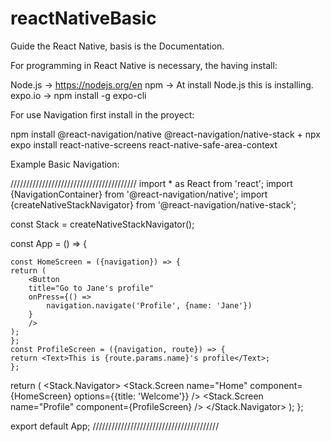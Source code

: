 # reactNativeBasic
Guide the React Native, basis is the Documentation.


For programming in React Native is necessary, the  having install:

Node.js -> https://nodejs.org/en
npm -> At install Node.js this is installing.
expo.io -> npm install -g expo-cli



For use Navigation first install in the proyect:

npm install @react-navigation/native @react-navigation/native-stack
+
npx expo install react-native-screens react-native-safe-area-context

Example Basic Navigation:

////////////////////////////////////////
import * as React from 'react';
import {NavigationContainer} from '@react-navigation/native';
import {createNativeStackNavigator} from '@react-navigation/native-stack';

const Stack = createNativeStackNavigator();

const App = () => {

    const HomeScreen = ({navigation}) => {
    return (
        <Button
        title="Go to Jane's profile"
        onPress={() =>
            navigation.navigate('Profile', {name: 'Jane'})
        }
        />
    );
    };
    const ProfileScreen = ({navigation, route}) => {
    return <Text>This is {route.params.name}'s profile</Text>;
    };

  return (
    <NavigationContainer>
      <Stack.Navigator>
        <Stack.Screen
          name="Home"
          component={HomeScreen}
          options={{title: 'Welcome'}}
        />
        <Stack.Screen name="Profile" component={ProfileScreen} />
      </Stack.Navigator>
    </NavigationContainer>
  );
};

export default App;
////////////////////////////////////////
